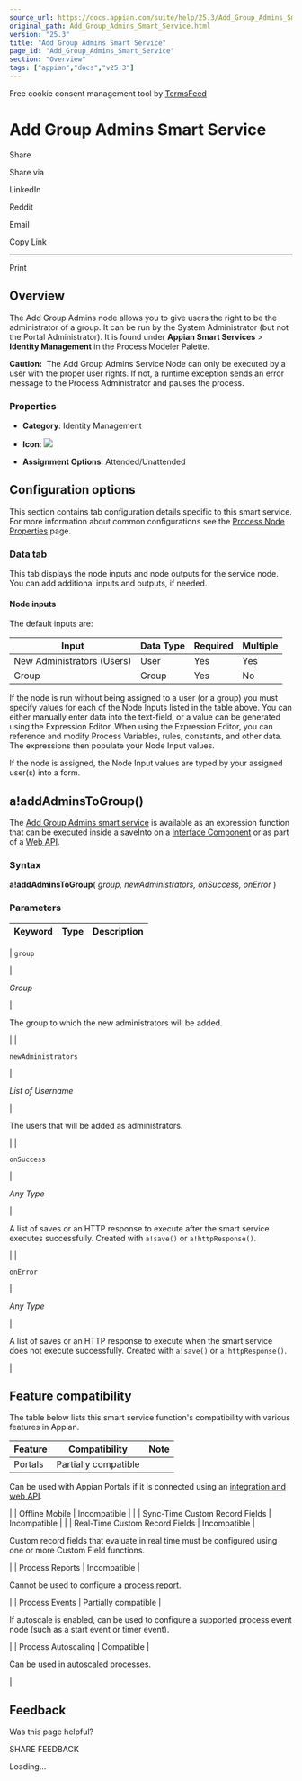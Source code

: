 ```yaml
---
source_url: https://docs.appian.com/suite/help/25.3/Add_Group_Admins_Smart_Service.html
original_path: Add_Group_Admins_Smart_Service.html
version: "25.3"
title: "Add Group Admins Smart Service"
page_id: "Add_Group_Admins_Smart_Service"
section: "Overview"
tags: ["appian","docs","v25.3"]
---
```



Free cookie consent management tool by [TermsFeed](https://www.termsfeed.com/)

# Add Group Admins Smart Service

Share

Share via

LinkedIn

Reddit

Email

Copy Link

* * *

Print

## Overview

The Add Group Admins node allows you to give users the right to be the administrator of a group. It can be run by the System Administrator (but not the Portal Administrator). It is found under **Appian Smart Services** > **Identity Management** in the Process Modeler Palette.

**Caution:**  The Add Group Admins Service Node can only be executed by a user with the proper user rights. If not, a runtime exception sends an error message to the Process Administrator and pauses the process.

### Properties

-   **Category**: Identity Management

-   **Icon**: ![](images/Smart_Service_Icons/Add_Group_Members.png)

-   **Assignment Options**: Attended/Unattended

## Configuration options

This section contains tab configuration details specific to this smart service. For more information about common configurations see the [Process Node Properties](Process_Node_and_Smart_Service_Properties.html) page.

### Data tab

This tab displays the node inputs and node outputs for the service node. You can add additional inputs and outputs, if needed.

#### Node inputs

The default inputs are:

| Input | Data Type | Required | Multiple |
| --- | --- | --- | --- |
| New Administrators (Users) | User | Yes | Yes |
| Group | Group | Yes | No |

If the node is run without being assigned to a user (or a group) you must specify values for each of the Node Inputs listed in the table above. You can either manually enter data into the text-field, or a value can be generated using the Expression Editor. When using the Expression Editor, you can reference and modify Process Variables, rules, constants, and other data. The expressions then populate your Node Input values.

If the node is assigned, the Node Input values are typed by your assigned user(s) into a form.

## a!addAdminsToGroup()

The [Add Group Admins smart service](#) is available as an expression function that can be executed inside a saveInto on a [Interface Component](executing_smart_services.html) or as part of a [Web API](Web_APIs.html).

### Syntax

**a!addAdminsToGroup**( _group, newAdministrators, onSuccess, onError_ )

### Parameters

| Keyword | Type | Description |
| --- | --- | --- |
|
`group`

 |

_Group_

 |

The group to which the new administrators will be added.

 |
|

`newAdministrators`

 |

_List of Username_

 |

The users that will be added as administrators.

 |
|

`onSuccess`

 |

_Any Type_

 |

A list of saves or an HTTP response to execute after the smart service executes successfully. Created with `a!save()` or `a!httpResponse()`.

 |
|

`onError`

 |

_Any Type_

 |

A list of saves or an HTTP response to execute when the smart service does not execute successfully. Created with `a!save()` or `a!httpResponse()`.

 |

## Feature compatibility

The table below lists this smart service function's compatibility with various features in Appian.

| Feature | Compatibility | Note |
| --- | --- | --- |
| Portals | Partially compatible |
Can be used with Appian Portals if it is connected using an [integration and web API](portals-design.html#using-partially-compatible-functions-and-objects-in-a-portal).

 |
| Offline Mobile | Incompatible |  |
| Sync-Time Custom Record Fields | Incompatible |  |
| Real-Time Custom Record Fields | Incompatible |

Custom record fields that evaluate in real time must be configured using one or more Custom Field functions.

 |
| Process Reports | Incompatible |

Cannot be used to configure a [process report](Process_Reports.html).

 |
| Process Events | Partially compatible |

If autoscale is enabled, can be used to configure a supported process event node (such as a start event or timer event).

 |
| Process Autoscaling | Compatible |

Can be used in autoscaled processes.

 |

## Feedback

Was this page helpful?

SHARE FEEDBACK

Loading...